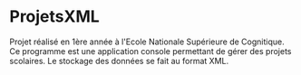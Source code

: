 # ProjetsXML
Projet réalisé en 1ère année à l'Ecole Nationale Supérieure de Cognitique. Ce programme est une application console permettant de gérer des projets scolaires. Le stockage des données se fait au format XML.
